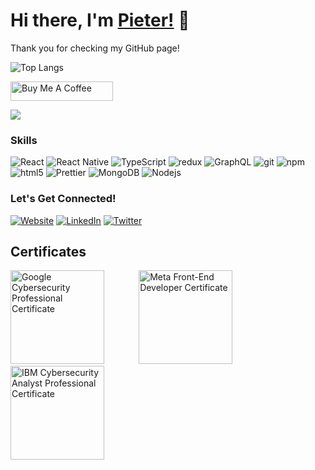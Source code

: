 # Hi there, I'm [Pieter!](https://pieterherman.dev) 👋

Thank you for checking my GitHub page!

![Top Langs](https://github-readme-stats.vercel.app/api/top-langs/?username=pieterherman-dev&size_weight=0.5&count_weight=0.5)

<a href="https://www.buymeacoffee.com/pieterherman" target="_blank"><img src="https://cdn.buymeacoffee.com/buttons/default-blue.png" alt="Buy Me A Coffee" height="31" width="164"></a>

![](https://komarev.com/ghpvc/?username=pieterherman-dev)

<h3> Skills </h3>
<p>
  <img alt="React" src="https://img.shields.io/badge/-React-45b8d8?style=flat-square&logo=react&logoColor=white" />
  <img alt="React Native" src="https://img.shields.io/badge/react_native-000000?style=flat-square&logo=react&logoColor=white" />
  <img alt="TypeScript" src="https://img.shields.io/badge/-TypeScript-007ACC?style=flat-square&logo=typescript&logoColor=white" />
  <img alt="redux" src="https://img.shields.io/badge/-Redux-764ABC?style=flat-square&logo=redux&logoColor=white" />
  <img alt="GraphQL" src="https://img.shields.io/badge/-GraphQL-E10098?style=flat-square&logo=graphql&logoColor=white" />
  <img alt="git" src="https://img.shields.io/badge/-Git-F05032?style=flat-square&logo=git&logoColor=white" />
  <img alt="npm" src="https://img.shields.io/badge/-NPM-CB3837?style=flat-square&logo=npm&logoColor=white" />
  <img alt="html5" src="https://img.shields.io/badge/-HTML5-E34F26?style=flat-square&logo=html5&logoColor=white" />
  <img alt="Prettier" src="https://img.shields.io/badge/-Prettier-F7B93E?style=flat-square&logo=prettier&logoColor=white" />
  <img alt="MongoDB" src="https://img.shields.io/badge/-MongoDB-13aa52?style=flat-square&logo=mongodb&logoColor=white" />
  <img alt="Nodejs" src="https://img.shields.io/badge/-Nodejs-43853d?style=flat-square&logo=Node.js&logoColor=white" />
</p>

<h3>Let's Get Connected!</h3>
<p><a href="https://pieterherman.dev" target="_blank"><img alt="Website" src="https://img.shields.io/badge/Website-https://pieterherman.dev-blue?style=flat-square&logo=google-chrome"></a>
<a href="https://www.linkedin.com/in/pieterhermanuk/"  target="_blank"><img alt="LinkedIn" src="https://img.shields.io/badge/LinkedIn-Pieter%20Herman-blue?style=flat-square&logo=linkedin"></a>
<a href="https://twitter.com/bepieter" target="_blank"> <img alt="Twitter" src="https://img.shields.io/badge/Twitter-%40bepieter-blue?style=flat-square&logo=twitter"></a>

## Certificates

<img src="https://images.credly.com/size/340x340/images/0bf0f2da-a699-4c82-82e2-56dcf1f2e1c7/image.png" alt="Google Cybersecurity Professional Certificate" width="150"/> &nbsp;&nbsp;&nbsp;&nbsp;&nbsp;&nbsp;&nbsp;&nbsp;&nbsp;&nbsp;&nbsp;&nbsp;
<img src="https://images.credly.com/size/340x340/images/a850079a-75bb-41e1-adae-dedfabcf597c/Professional_Certificate_-_IBM_Cybersecurity_Analyst.png" alt="Meta Front-End Developer Certificate" width="150"/> &nbsp;&nbsp;&nbsp;&nbsp;&nbsp;&nbsp;&nbsp;&nbsp;&nbsp;&nbsp;&nbsp;&nbsp;
<img src="https://images.credly.com/size/340x340/images/e91ed0b0-842b-417f-8d2f-b07535febdda/image.png" alt="IBM Cybersecurity Analyst Professional Certificate" width="150"/>
